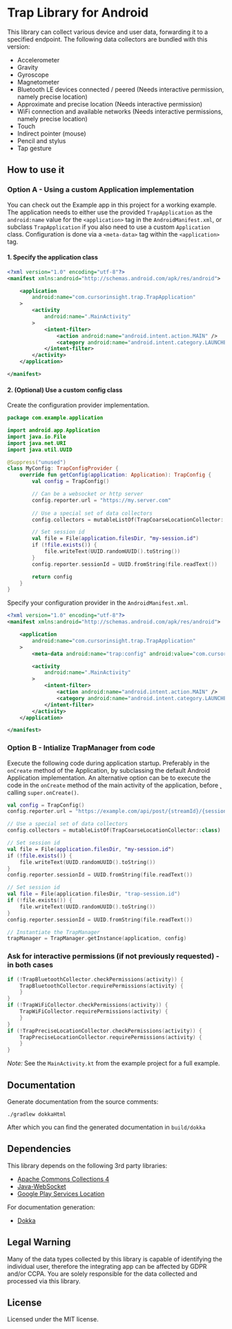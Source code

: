 # Trap Library for Android
This library can collect various device and user data, forwarding it to a specified endpoint. The following data collectors are bundled with this version:

* Accelerometer
* Gravity
* Gyroscope
* Magnetometer
* Bluetooth LE devices connected / peered (Needs interactive permission, namely precise location)
* Approximate and precise location (Needs interactive permission)
* WiFi connection and available networks (Needs interactive permissions, namely precise location)
* Touch
* Indirect pointer (mouse)
* Pencil and stylus
* Tap gesture

## How to use it

### Option A - Using a custom Application implementation

You can check out the Example app in this project for a working example. The application needs to
either use the provided `TrapApplication` as the `android:name` value for the `<application>` tag in
the `AndroidManifest.xml`, or subclass `TrapApplication` if you also need to use a custom 
`Application` class. Configuration is done via a `<meta-data>` tag within the `<application>` tag.

#### 1. Specify the application class

```xml
<?xml version="1.0" encoding="utf-8"?>
<manifest xmlns:android="http://schemas.android.com/apk/res/android">

    <application
        android:name="com.cursorinsight.trap.TrapApplication"
    >
        <activity
            android:name=".MainActivity"
        >
            <intent-filter>
                <action android:name="android.intent.action.MAIN" />
                <category android:name="android.intent.category.LAUNCHER" />
            </intent-filter>
        </activity>
    </application>

</manifest>
```

#### 2. (Optional) Use a custom config class

Create the configuration provider implementation.

```kotlin
package com.example.application

import android.app.Application
import java.io.File
import java.net.URI
import java.util.UUID

@Suppress("unused")
class MyConfig: TrapConfigProvider {
    override fun getConfig(application: Application): TrapConfig {
        val config = TrapConfig()

        // Can be a websocket or http server
        config.reporter.url = "https://my.server.com"
        
        // Use a special set of data collectors
        config.collectors = mutableListOf(TrapCoarseLocationCollector::class)

        // Set session id
        val file = File(application.filesDir, "my-session.id")
        if (!file.exists()) {
            file.writeText(UUID.randomUUID().toString())
        }
        config.reporter.sessionId = UUID.fromString(file.readText())

        return config
    }
}
```

Specify your configuration provider in the `AndroidManifest.xml`.

```xml
<?xml version="1.0" encoding="utf-8"?>
<manifest xmlns:android="http://schemas.android.com/apk/res/android">

    <application
        android:name="com.cursorinsight.trap.TrapApplication"
    >
        <meta-data android:name="trap:config" android:value="com.cursorinsight.trap.MyConfig" />

        <activity
            android:name=".MainActivity"
        >
            <intent-filter>
                <action android:name="android.intent.action.MAIN" />
                <category android:name="android.intent.category.LAUNCHER" />
            </intent-filter>
        </activity>
    </application>

</manifest>
```

### Option B - Intialize TrapManager from code

Execute the following code during application startup. Preferably in the `onCreate` method of the
Application, by subclassing the default Android Application implementation. An alternative option
can be to execute the code in the `onCreate` method of the main activity of the application, before ˛
calling `super.onCreate()`.

```kotlin
val config = TrapConfig()
config.reporter.url = "https://example.com/api/post/{streamId}/{sessionId}"

// Use a special set of data collectors
config.collectors = mutableListOf(TrapCoarseLocationCollector::class)

// Set session id
val file = File(application.filesDir, "my-session.id")
if (!file.exists()) {
    file.writeText(UUID.randomUUID().toString())
}
config.reporter.sessionId = UUID.fromString(file.readText())

// Set session id
val file = File(application.filesDir, "trap-session.id")
if (!file.exists()) {
    file.writeText(UUID.randomUUID().toString())
}
config.reporter.sessionId = UUID.fromString(file.readText())

// Instantiate the TrapManager
trapManager = TrapManager.getInstance(application, config)
```

### Ask for interactive permissions (if not previously requested) - in both cases

```kotlin
if (!TrapBluetoothCollector.checkPermissions(activity)) {
    TrapBluetoothCollector.requirePermissions(activity) {
    }
}
if (!TrapWiFiCollector.checkPermissions(activity)) {
    TrapWiFiCollector.requirePermissions(activity) {
    }
}
if (!TrapPreciseLocationCollector.checkPermissions(activity)) {
    TrapPreciseLocationCollector.requirePermissions(activity) {
    }
}
```
_Note:_ See the `MainActivity.kt` from the example project for a full example.

## Documentation
Generate documentation from the source comments:
```shell
./gradlew dokkaHtml
```

After which you can find the generated documentation in `build/dokka`

## Dependencies
This library depends on the following 3rd party libraries:
* [Apache Commons Collections 4](https://github.com/apache/commons-collections)
* [Java-WebSocket](https://github.com/TooTallNate/Java-WebSocket)
* [Google Play Services Location](https://mvnrepository.com/artifact/com.google.android.gms/play-services-location?repo=google)

For documentation generation:
* [Dokka](https://github.com/Kotlin/dokka)

## Legal Warning

Many of the data types collected by this library is capable of identifying the individual user, therefore the integrating app can be affected by GDPR and/or CCPA. You are solely responsible for the data collected and processed via this library.

## License

Licensed under the MIT license.